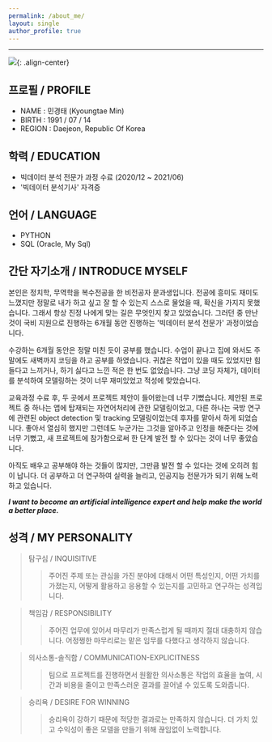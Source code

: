```yaml
---
permalink: /about_me/
layout: single
author_profile: true
---
```



-----
![]({{site.baseurl}}/assets/images/profile.jpg){: .align-center}


**프로필 / PROFILE**
-----
- NAME : 민경태 (Kyoungtae Min)
- BIRTH : 1991 / 07 / 14
- REGION : Daejeon, Republic Of Korea


**학력 / EDUCATION**
-----
- 빅데이터 분석 전문가 과정 수료 (2020/12 ~ 2021/06)
- '빅데이터 분석기사' 자격증


**언어 / LANGUAGE**
-----
- PYTHON
- SQL (Oracle, My Sql)


**간단 자기소개 / INTRODUCE MYSELF**
-----
본인은 정치학, 무역학을 복수전공을 한 비전공자 문과생입니다. 전공에 흥미도 재미도 느꼈지만 정말로 내가 하고 싶고 잘 할 수 있는지 스스로 물었을 때, 확신을 가지지 못했습니다. 그래서 항상 진정 나에게 맞는 길은 무엇인지 찾고 있었습니다. 그러던 중 만난 것이 국비 지원으로 진행하는 6개월 동안 진행하는 '빅데이터 분석 전문가' 과정이었습니다.

수강하는 6개월 동안은 정말 미친 듯이 공부를 했습니다. 수업이 끝나고 집에 와서도 주말에도 새벽까지 코딩을 하고 공부를 하였습니다. 귀찮은 작업이 있을 때도 있었지만 힘들다고 느끼거나, 하기 싫다고 느낀 적은 한 번도 없었습니다. 그냥 코딩 자체가, 데이터를 분석하여 모델링하는 것이 너무 재미있었고 적성에 맞았습니다.

교육과정 수료 후, 두 곳에서 프로젝트 제안이 들어왔는데 너무 기뻤습니다. 제안된 프로젝트 중 하나는 앱에 탑재되는 자연어처리에 관한 모델링이었고, 다른 하나는 국방 연구에 관련된 object detection 및 tracking 모델링이었는데 후자를 맡아서 하게 되었습니다. 좋아서 열심히 했지만 그런데도 누군가는 그것을 알아주고 인정을 해준다는 것에 너무 기뻤고, 새 프로젝트에 참가함으로써 한 단계 발전 할 수 있다는 것이 너무 좋았습니다.

아직도 배우고 공부해야 하는 것들이 많지만, 그만큼 발전 할 수 있다는 것에 오히려 힘이 납니다. 더 공부하고 더 연구하여 실력을 늘리고, 인공지능 전문가가 되기 위해 노력하고 있습니다.

***I want to become an artificial intelligence expert and help make the world a better place.***


**성격 / MY PERSONALITY**
-----
> 탐구심 / INQUISITIVE
>> 주어진 주제 또는 관심을 가진 분야에 대해서 어떤 특성인지, 어떤 가치를 가졌는지, 어떻게 활용하고 응용할 수 있는지를 고민하고 연구하는 성격입니다.

> 책임감 / RESPONSIBILITY
>> 주어진 업무에 있어서 마무리가 만족스럽게 될 때까지 절대 대충하지 않습니다. 어정쩡한 마무리로는 맡은 임무를 다했다고 생각하지 않습니다.

> 의사소통-솔직함 / COMMUNICATION-EXPLICITNESS
>> 팀으로 프로젝트를 진행하면서 원활한 의사소통은 작업의 효율을 높여, 시간과 비용을 줄이고 만족스러운 결과를 끌어낼 수 있도록 도와줍니다.

> 승리욕 / DESIRE FOR WINNING
>> 승리욕이 강하기 때문에 적당한 결과로는 만족하지 않습니다. 더 가치 있고 수익성이 좋은 모델을 만들기 위해 끊임없이 노력합니다.